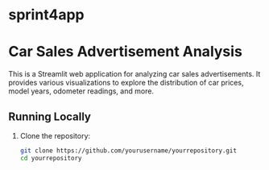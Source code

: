 # sprint4app
# Car Sales Advertisement Analysis

This is a Streamlit web application for analyzing car sales advertisements. It provides various visualizations to explore the distribution of car prices, model years, odometer readings, and more.

## Running Locally

1. Clone the repository:
   ```bash
   git clone https://github.com/yourusername/yourrepository.git
   cd yourrepository
